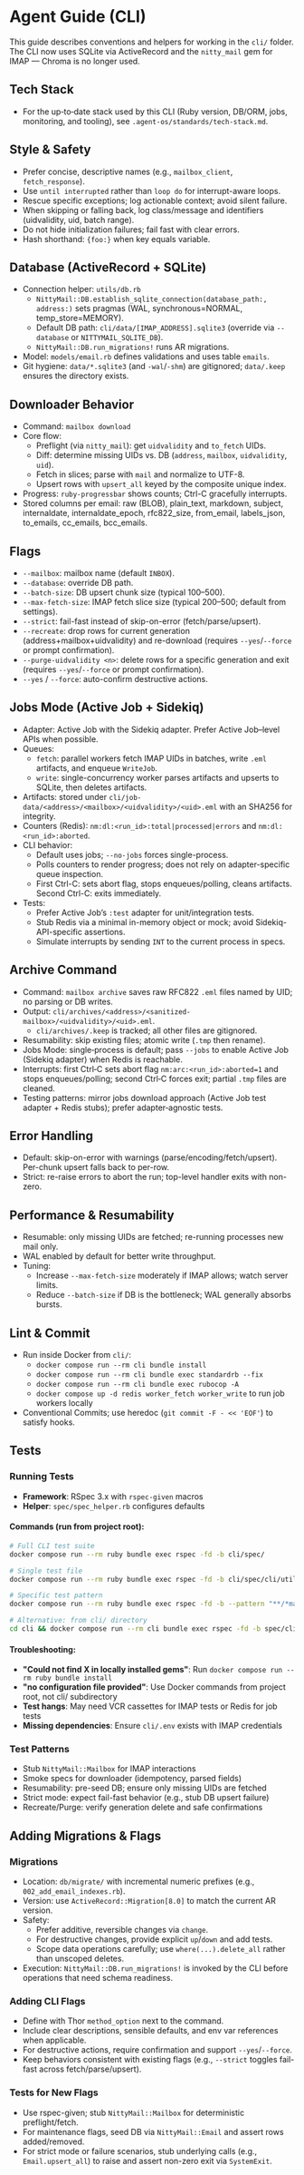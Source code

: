 # Agent Guide (CLI)

This guide describes conventions and helpers for working in the `cli/` folder. The CLI now uses SQLite via ActiveRecord and the `nitty_mail` gem for IMAP — Chroma is no longer used.

## Tech Stack

- For the up‑to‑date stack used by this CLI (Ruby version, DB/ORM, jobs, monitoring, and tooling), see `.agent-os/standards/tech-stack.md`.

## Style & Safety

- Prefer concise, descriptive names (e.g., `mailbox_client`, `fetch_response`).
- Use `until interrupted` rather than `loop do` for interrupt-aware loops.
- Rescue specific exceptions; log actionable context; avoid silent failure.
- When skipping or falling back, log class/message and identifiers (uidvalidity, uid, batch range).
- Do not hide initialization failures; fail fast with clear errors.
- Hash shorthand: `{foo:}` when key equals variable.

## Database (ActiveRecord + SQLite)

- Connection helper: `utils/db.rb`
  - `NittyMail::DB.establish_sqlite_connection(database_path:, address:)` sets pragmas (WAL, synchronous=NORMAL, temp_store=MEMORY).
  - Default DB path: `cli/data/[IMAP_ADDRESS].sqlite3` (override via `--database` or `NITTYMAIL_SQLITE_DB`).
  - `NittyMail::DB.run_migrations!` runs AR migrations.
- Model: `models/email.rb` defines validations and uses table `emails`.
- Git hygiene: `data/*.sqlite3` (and `-wal`/`-shm`) are gitignored; `data/.keep` ensures the directory exists.

## Downloader Behavior

- Command: `mailbox download`
- Core flow:
  - Preflight (via `nitty_mail`): get `uidvalidity` and `to_fetch` UIDs.
  - Diff: determine missing UIDs vs. DB (`address`, `mailbox`, `uidvalidity`, `uid`).
  - Fetch in slices; parse with `mail` and normalize to UTF-8.
  - Upsert rows with `upsert_all` keyed by the composite unique index.
- Progress: `ruby-progressbar` shows counts; Ctrl-C gracefully interrupts.
- Stored columns per email: raw (BLOB), plain_text, markdown, subject, internaldate, internaldate_epoch, rfc822_size, from_email, labels_json, to_emails, cc_emails, bcc_emails.

## Flags

- `--mailbox`: mailbox name (default `INBOX`).
- `--database`: override DB path.
- `--batch-size`: DB upsert chunk size (typical 100–500).
- `--max-fetch-size`: IMAP fetch slice size (typical 200–500; default from settings).
- `--strict`: fail-fast instead of skip-on-error (fetch/parse/upsert).
- `--recreate`: drop rows for current generation (address+mailbox+uidvalidity) and re-download (requires `--yes`/`--force` or prompt confirmation).
- `--purge-uidvalidity <n>`: delete rows for a specific generation and exit (requires `--yes`/`--force` or prompt confirmation).
- `--yes` / `--force`: auto-confirm destructive actions.

## Jobs Mode (Active Job + Sidekiq)

- Adapter: Active Job with the Sidekiq adapter. Prefer Active Job–level APIs when possible.
- Queues:
  - `fetch`: parallel workers fetch IMAP UIDs in batches, write `.eml` artifacts, and enqueue `WriteJob`.
  - `write`: single-concurrency worker parses artifacts and upserts to SQLite, then deletes artifacts.
- Artifacts: stored under `cli/job-data/<address>/<mailbox>/<uidvalidity>/<uid>.eml` with an SHA256 for integrity.
- Counters (Redis): `nm:dl:<run_id>:total|processed|errors` and `nm:dl:<run_id>:aborted`.
- CLI behavior:
  - Default uses jobs; `--no-jobs` forces single-process.
  - Polls counters to render progress; does not rely on adapter-specific queue inspection.
  - First Ctrl-C: sets abort flag, stops enqueues/polling, cleans artifacts. Second Ctrl-C: exits immediately.
- Tests:
  - Prefer Active Job’s `:test` adapter for unit/integration tests.
  - Stub Redis via a minimal in-memory object or mock; avoid Sidekiq-API-specific assertions.
  - Simulate interrupts by sending `INT` to the current process in specs.

## Archive Command

- Command: `mailbox archive` saves raw RFC822 `.eml` files named by UID; no parsing or DB writes.
- Output: `cli/archives/<address>/<sanitized-mailbox>/<uidvalidity>/<uid>.eml`.
  - `cli/archives/.keep` is tracked; all other files are gitignored.
- Resumability: skip existing files; atomic write (`.tmp` then rename).
- Jobs Mode: single‑process is default; pass `--jobs` to enable Active Job (Sidekiq adapter) when Redis is reachable.
- Interrupts: first Ctrl‑C sets abort flag `nm:arc:<run_id>:aborted=1` and stops enqueues/polling; second Ctrl‑C forces exit; partial `.tmp` files are cleaned.
- Testing patterns: mirror jobs download approach (Active Job test adapter + Redis stubs); prefer adapter‑agnostic tests.

## Error Handling

- Default: skip-on-error with warnings (parse/encoding/fetch/upsert). Per-chunk upsert falls back to per-row.
- Strict: re-raise errors to abort the run; top-level handler exits with non-zero.

## Performance & Resumability

- Resumable: only missing UIDs are fetched; re-running processes new mail only.
- WAL enabled by default for better write throughput.
- Tuning:
  - Increase `--max-fetch-size` moderately if IMAP allows; watch server limits.
  - Reduce `--batch-size` if DB is the bottleneck; WAL generally absorbs bursts.

## Lint & Commit

- Run inside Docker from `cli/`:
  - `docker compose run --rm cli bundle install`
  - `docker compose run --rm cli bundle exec standardrb --fix`
  - `docker compose run --rm cli bundle exec rubocop -A`
  - `docker compose up -d redis worker_fetch worker_write` to run job workers locally
- Conventional Commits; use heredoc (`git commit -F - << 'EOF'`) to satisfy hooks.

## Tests

### Running Tests
- **Framework**: RSpec 3.x with `rspec-given` macros
- **Helper**: `spec/spec_helper.rb` configures defaults

#### Commands (run from project root):
```bash
# Full CLI test suite
docker compose run --rm ruby bundle exec rspec -fd -b cli/spec/

# Single test file
docker compose run --rm ruby bundle exec rspec -fd -b cli/spec/cli/utils_spec.rb

# Specific test pattern
docker compose run --rm ruby bundle exec rspec -fd -b --pattern "**/*mailbox*"

# Alternative: from cli/ directory
cd cli && docker compose run --rm cli bundle exec rspec -fd -b spec/cli/utils_spec.rb
```

#### Troubleshooting:
- **"Could not find X in locally installed gems"**: Run `docker compose run --rm ruby bundle install`
- **"no configuration file provided"**: Use Docker commands from project root, not cli/ subdirectory
- **Test hangs**: May need VCR cassettes for IMAP tests or Redis for job tests
- **Missing dependencies**: Ensure `cli/.env` exists with IMAP credentials

### Test Patterns
- Stub `NittyMail::Mailbox` for IMAP interactions
- Smoke specs for downloader (idempotency, parsed fields)
- Resumability: pre-seed DB; ensure only missing UIDs are fetched
- Strict mode: expect fail-fast behavior (e.g., stub DB upsert failure)
- Recreate/Purge: verify generation delete and safe confirmations

## Adding Migrations & Flags

### Migrations

- Location: `db/migrate/` with incremental numeric prefixes (e.g., `002_add_email_indexes.rb`).
- Version: use `ActiveRecord::Migration[8.0]` to match the current AR version.
- Safety:
  - Prefer additive, reversible changes via `change`.
  - For destructive changes, provide explicit `up`/`down` and add tests.
  - Scope data operations carefully; use `where(...).delete_all` rather than unscoped deletes.
- Execution: `NittyMail::DB.run_migrations!` is invoked by the CLI before operations that need schema readiness.

### Adding CLI Flags

- Define with Thor `method_option` next to the command.
- Include clear descriptions, sensible defaults, and env var references when applicable.
- For destructive actions, require confirmation and support `--yes`/`--force`.
- Keep behaviors consistent with existing flags (e.g., `--strict` toggles fail-fast across fetch/parse/upsert).

### Tests for New Flags

- Use rspec-given; stub `NittyMail::Mailbox` for deterministic preflight/fetch.
- For maintenance flags, seed DB via `NittyMail::Email` and assert rows added/removed.
- For strict mode or failure scenarios, stub underlying calls (e.g., `Email.upsert_all`) to raise and assert non-zero exit via `SystemExit`.
